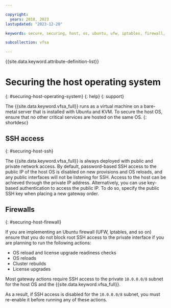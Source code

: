 ```yaml
---

copyright:
  years: 2018, 2023
lastupdated: "2023-12-20"

keywords: secure, securing, host, os, ubuntu, ufw, iptables, firewall, juniper

subcollection: vfsa

---
```


{{site.data.keyword.attribute-definition-list}}

# Securing the host operating system
{: #securing-host-operating-system}
{: help}
{: support}

The {{site.data.keyword.vfsa_full}} runs as a virtual machine on a bare-metal server that is installed with Ubuntu and KVM. To secure the host OS, ensure that no other critical services are hosted on the same OS.
{: shortdesc}

## SSH access
{: #securing-host-ssh}

The {{site.data.keyword.vfsa_full}} is always deployed with public and private network access. By default, password-based SSH access to the public IP of the host OS is disabled on new provisions and OS reloads, and any public interfaces will not be listening for SSH. Access to the host can be achieved through the private IP address. Alternatively, you can use key-based authentication to access the public IP. To do so, specify the public SSH key when placing a new gateway order.
   
## Firewalls
{: #securing-host-firewall}

If you are implementing an Ubuntu firewall (UFW, Iptables, and so on) ensure that you do not block root SSH access to the private interface if you are planning to run the following actions: 

- OS reload and license upgrade readiness checks
- OS reloads
- Cluster rebuilds
- License upgrades

Most gateway actions require SSH access to the private `10.0.0.0/8` subnet for the host OS and the {{site.data.keyword.vfsa_full}}. 

As a result, if SSH access is disabled for the `10.0.0.0/8` subnet, you must re-enable it before running any of these actions.

